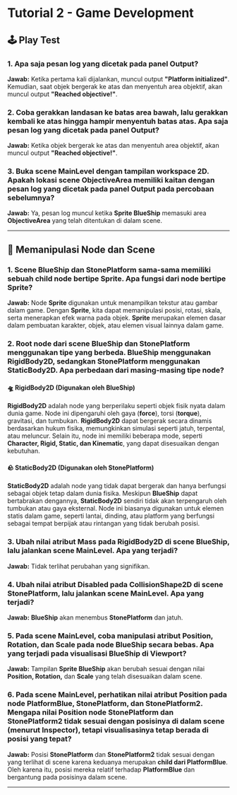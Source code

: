 # Tutorial 2 - Game Development

## 🕹️ Play Test

### 1. Apa saja pesan log yang dicetak pada panel Output?
**Jawab:** Ketika pertama kali dijalankan, muncul output **"Platform initialized"**. Kemudian, saat objek bergerak ke atas dan menyentuh area objektif, akan muncul output **"Reached objective!"**.

### 2. Coba gerakkan landasan ke batas area bawah, lalu gerakkan kembali ke atas hingga hampir menyentuh batas atas. Apa saja pesan log yang dicetak pada panel Output?
**Jawab:** Ketika objek bergerak ke atas dan menyentuh area objektif, akan muncul output **"Reached objective!"**.

### 3. Buka scene **MainLevel** dengan tampilan workspace 2D. Apakah lokasi scene **ObjectiveArea** memiliki kaitan dengan pesan log yang dicetak pada panel Output pada percobaan sebelumnya?
**Jawab:** Ya, pesan log muncul ketika **Sprite BlueShip** memasuki area **ObjectiveArea** yang telah ditentukan di dalam scene.

---

## 🎨 Memanipulasi Node dan Scene

### 1. Scene **BlueShip** dan **StonePlatform** sama-sama memiliki sebuah child node bertipe **Sprite**. Apa fungsi dari node bertipe **Sprite**?
**Jawab:** Node **Sprite** digunakan untuk menampilkan tekstur atau gambar dalam game. Dengan **Sprite**, kita dapat memanipulasi posisi, rotasi, skala, serta menerapkan efek warna pada objek. **Sprite** merupakan elemen dasar dalam pembuatan karakter, objek, atau elemen visual lainnya dalam game.

### 2. Root node dari scene **BlueShip** dan **StonePlatform** menggunakan tipe yang berbeda. **BlueShip** menggunakan **RigidBody2D**, sedangkan **StonePlatform** menggunakan **StaticBody2D**. Apa perbedaan dari masing-masing tipe node?

#### 🛸 RigidBody2D (Digunakan oleh BlueShip)
**RigidBody2D** adalah node yang berperilaku seperti objek fisik nyata dalam dunia game. Node ini dipengaruhi oleh gaya (**force**), torsi (**torque**), gravitasi, dan tumbukan. **RigidBody2D** dapat bergerak secara dinamis berdasarkan hukum fisika, memungkinkan simulasi seperti jatuh, terpental, atau meluncur. Selain itu, node ini memiliki beberapa mode, seperti **Character, Rigid, Static, dan Kinematic**, yang dapat disesuaikan dengan kebutuhan.

#### 🪨 StaticBody2D (Digunakan oleh StonePlatform)
**StaticBody2D** adalah node yang tidak dapat bergerak dan hanya berfungsi sebagai objek tetap dalam dunia fisika. Meskipun **BlueShip** dapat bertabrakan dengannya, **StaticBody2D** sendiri tidak akan terpengaruh oleh tumbukan atau gaya eksternal. Node ini biasanya digunakan untuk elemen statis dalam game, seperti lantai, dinding, atau platform yang berfungsi sebagai tempat berpijak atau rintangan yang tidak berubah posisi.

### 3. Ubah nilai atribut **Mass** pada **RigidBody2D** di scene **BlueShip**, lalu jalankan scene **MainLevel**. Apa yang terjadi?
**Jawab:** Tidak terlihat perubahan yang signifikan.

### 4. Ubah nilai atribut **Disabled** pada **CollisionShape2D** di scene **StonePlatform**, lalu jalankan scene **MainLevel**. Apa yang terjadi?
**Jawab:** **BlueShip** akan menembus **StonePlatform** dan jatuh.

### 5. Pada scene **MainLevel**, coba manipulasi atribut **Position, Rotation,** dan **Scale** pada node **BlueShip** secara bebas. Apa yang terjadi pada visualisasi **BlueShip** di Viewport?
**Jawab:** Tampilan **Sprite BlueShip** akan berubah sesuai dengan nilai **Position, Rotation,** dan **Scale** yang telah disesuaikan dalam scene.

### 6. Pada scene **MainLevel**, perhatikan nilai atribut **Position** pada node **PlatformBlue, StonePlatform,** dan **StonePlatform2**. Mengapa nilai **Position** node **StonePlatform** dan **StonePlatform2** tidak sesuai dengan posisinya di dalam scene (menurut Inspector), tetapi visualisasinya tetap berada di posisi yang tepat?
**Jawab:** Posisi **StonePlatform** dan **StonePlatform2** tidak sesuai dengan yang terlihat di scene karena keduanya merupakan **child dari PlatformBlue**. Oleh karena itu, posisi mereka relatif terhadap **PlatformBlue** dan bergantung pada posisinya dalam scene.

---
